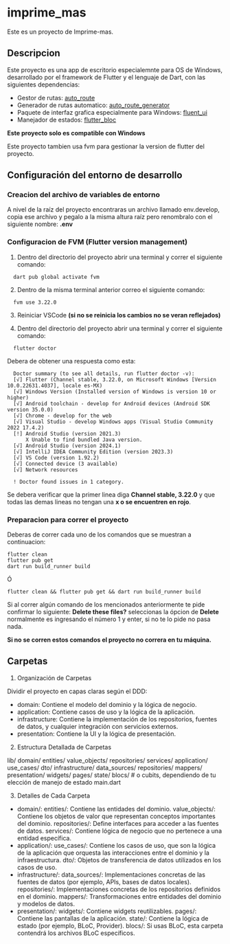 # imprime_mas

Este es un proyecto de Imprime-mas.

## Descripcion

Este proyecto es una app de escritorio especialemnte para OS de Windows, desarrollado por el framework de Flutter y el lenguaje de Dart, con las siguientes dependencias:

-   Gestor de rutas:
    <a href="https://pub.dev/packages/auto_route">
    <span>
        auto_route
    </span>
    </a>
-    Generador de rutas automatico:
    <a href="https://pub.dev/packages/auto_route_generator">
    <span>
        auto_route_generator
    </span>
    </a>
-   Paquete de interfaz grafica especialmente para Windows:
    <a href="https://pub.dev/packages/fluent_ui">
    <span>
        fluent_ui
    </span>
    </a>
-   Manejador de estados:
    <a href="https://pub.dev/packages/flutter_bloc">
    <span>
        flutter_bloc
    </span>
    </a>

**Este proyecto solo es compatible con Windows**

Este proyecto tambien usa fvm para gestionar la version de flutter del proyecto.

## Configuración del entorno de desarrollo

### Creacion del archivo de variables de entorno

A nivel de la raíz del proyecto encontraras un archivo llamado env.develop, copia ese archivo y pegalo a la misma altura raíz pero renombralo con el siguiente nombre: **.env**

### Configuracion de FVM (Flutter version management)

1. Dentro del directorio del proyecto abrir una terminal y correr el siguiente comando:

```
  dart pub global activate fvm
```

2. Dentro de la misma terminal anterior correo el siguiente comando:

```
  fvm use 3.22.0
```

3. Reiniciar VSCode **(si no se reinicia los cambios no se veran reflejados)**

4. Dentro del directorio del proyecto abrir una terminal y correr el siguiente comando:

```
  flutter doctor
```

Debera de obtener una respuesta como esta:

```
  Doctor summary (to see all details, run flutter doctor -v):
  [√] Flutter (Channel stable, 3.22.0, on Microsoft Windows [Versi¢n 10.0.22631.4037], locale es-MX)
  [√] Windows Version (Installed version of Windows is version 10 or higher)
  [√] Android toolchain - develop for Android devices (Android SDK version 35.0.0)
  [√] Chrome - develop for the web
  [√] Visual Studio - develop Windows apps (Visual Studio Community 2022 17.4.2)
  [!] Android Studio (version 2021.3)
      X Unable to find bundled Java version.
  [√] Android Studio (version 2024.1)
  [√] IntelliJ IDEA Community Edition (version 2023.3)
  [√] VS Code (version 1.92.2)
  [√] Connected device (3 available)
  [√] Network resources

  ! Doctor found issues in 1 category.
```

Se debera verificar que la primer linea diga **Channel stable, 3.22.0** y que todas las demas lineas no tengan una **x o se encuentren en rojo**.

### Preparacion para correr el proyecto

Deberas de correr cada uno de los comandos que se muestran a continuacion:

```
flutter clean
flutter pub get
dart run build_runner build
```

Ó

```
flutter clean && flutter pub get && dart run build_runner build
```

Si al correr algún comando de los mencionados anteriormente te pide confirmar lo siguiente: **Delete these files?** seleccionas la ópcion de **Delete** normalmente es ingresando el número 1 y enter, si no te lo pide no pasa nada.

**Si no se corren estos comandos el proyecto no correra en tu máquina.**


## Carpetas

1. Organización de Carpetas

Dividir el proyecto en capas claras según el DDD:
- domain: Contiene el modelo del dominio y la lógica de negocio.
- application: Contiene casos de uso y la lógica de la aplicación.
- infrastructure: Contiene la implementación de los repositorios, fuentes de datos, y cualquier integración con servicios externos.
- presentation: Contiene la UI y la lógica de presentación.

2. Estructura Detallada de Carpetas

lib/
  domain/
    entities/
    value_objects/
    repositories/
    services/
  application/
    use_cases/
    dto/
  infrastructure/
    data_sources/
    repositories/
    mappers/
  presentation/
    widgets/
    pages/
    state/
    blocs/  # o cubits, dependiendo de tu elección de manejo de estado
  main.dart

3. Detalles de Cada Carpeta

- domain/:
    entities/: Contiene las entidades del dominio.
    value_objects/: Contiene los objetos de valor que representan conceptos importantes del dominio.
    repositories/: Define interfaces para acceder a las fuentes de datos.
    services/: Contiene lógica de negocio que no pertenece a una entidad específica.
- application/:
    use_cases/: Contiene los casos de uso, que son la lógica de la aplicación que orquesta las interacciones entre el dominio y la infraestructura.
    dto/: Objetos de transferencia de datos utilizados en los casos de uso.
- infrastructure/:
    data_sources/: Implementaciones concretas de las fuentes de datos (por ejemplo, APIs, bases de datos locales).
    repositories/: Implementaciones concretas de los repositorios definidos en el dominio.
    mappers/: Transformaciones entre entidades del dominio y modelos de datos.
- presentation/:
    widgets/: Contiene widgets reutilizables.
    pages/: Contiene las pantallas de la aplicación.
    state/: Contiene la lógica de estado (por ejemplo, BLoC, Provider).
    blocs/: Si usas BLoC, esta carpeta contendrá los archivos BLoC específicos.
